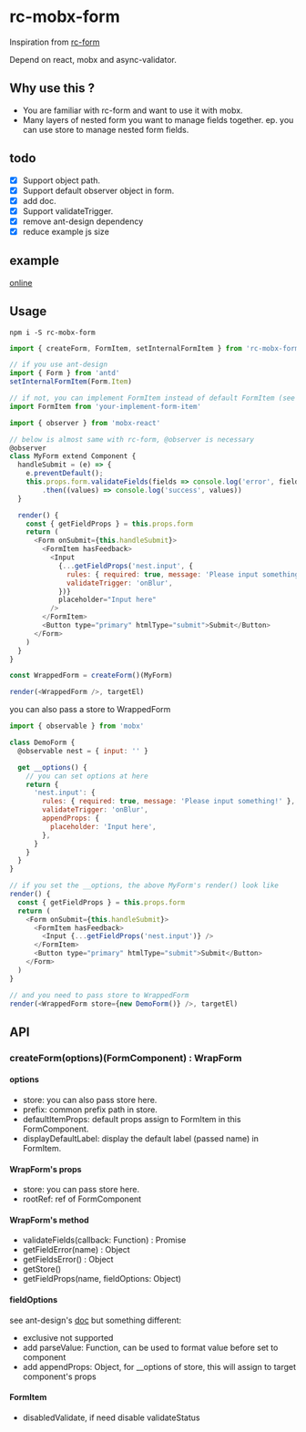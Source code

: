 # rc-mobx-form

Inspiration from [rc-form](https://github.com/react-component/form)

Depend on react, mobx and async-validator.

## Why use this ?
- You are familiar with rc-form and want to use it with mobx.
- Many layers of nested form you want to manage fields together.
ep. you can use store to manage nested form fields.

## todo
- [x] Support object path.
- [x] Support default observer object in form.
- [x] add doc.
- [x] Support validateTrigger.
- [x] remove ant-design dependency
- [x] reduce example js size

## example

[online](https://frezc.github.io/rc-mobx-form/example/index.html)

## Usage
```
npm i -S rc-mobx-form
```

```javascript
import { createForm, FormItem, setInternalFormItem } from 'rc-mobx-form'

// if you use ant-design
import { Form } from 'antd'
setInternalFormItem(Form.Item)

// if not, you can implement FormItem instead of default FormItem (see implementation of /src/FormItem.js)
import FormItem from 'your-implement-form-item'
```

```javascript
import { observer } from 'mobx-react'

// below is almost same with rc-form, @observer is necessary
@observer
class MyForm extend Component {
  handleSubmit = (e) => {
    e.preventDefault();
    this.props.form.validateFields(fields => console.log('error', fields))
        .then((values) => console.log('success', values))
  }

  render() {
    const { getFieldProps } = this.props.form
    return (
      <Form onSubmit={this.handleSubmit}>
        <FormItem hasFeedback>
          <Input
            {...getFieldProps('nest.input', {
              rules: { required: true, message: 'Please input something!' },
              validateTrigger: 'onBlur',
            })}
            placeholder="Input here"
          />
        </FormItem>
        <Button type="primary" htmlType="submit">Submit</Button>
      </Form>
    )
  }
}

const WrappedForm = createForm()(MyForm)

render(<WrappedForm />, targetEl)
```

you can also pass a store to WrappedForm
```javascript
import { observable } from 'mobx'

class DemoForm {
  @observable nest = { input: '' }

  get __options() {
    // you can set options at here
    return {
      'nest.input': {
        rules: { required: true, message: 'Please input something!' },
        validateTrigger: 'onBlur',
        appendProps: {
          placeholder: 'Input here',
        },
      }
    }
  } 
}

// if you set the __options, the above MyForm's render() look like
render() {
  const { getFieldProps } = this.props.form
  return (
    <Form onSubmit={this.handleSubmit}>
      <FormItem hasFeedback>
        <Input {...getFieldProps('nest.input')} />
      </FormItem>
      <Button type="primary" htmlType="submit">Submit</Button>
    </Form>
  )
}

// and you need to pass store to WrappedForm
render(<WrappedForm store={new DemoForm()} />, targetEl)
```

## API

### createForm(options)(FormComponent) : WrapForm
#### options
- store: you can also pass store here.
- prefix: common prefix path in store.
- defaultItemProps: default props assign to FormItem in this FormComponent.
- displayDefaultLabel: display the default label (passed name) in FormItem.

#### WrapForm's props
- store: you can pass store here.
- rootRef: ref of FormComponent

#### WrapForm's method
- validateFields(callback: Function) : Promise
- getFieldError(name) : Object
- getFieldsError() : Object
- getStore()
- getFieldProps(name, fieldOptions: Object)

#### fieldOptions
see ant-design's [doc](https://ant.design/components/form/#getFieldDecorator(id,-options)-parameters)
but something different:

- exclusive not supported
- add parseValue: Function, can be used to format value before set to component
- add appendProps: Object, for __options of store, this will assign to target component's props

#### FormItem
- disabledValidate, if need disable validateStatus
